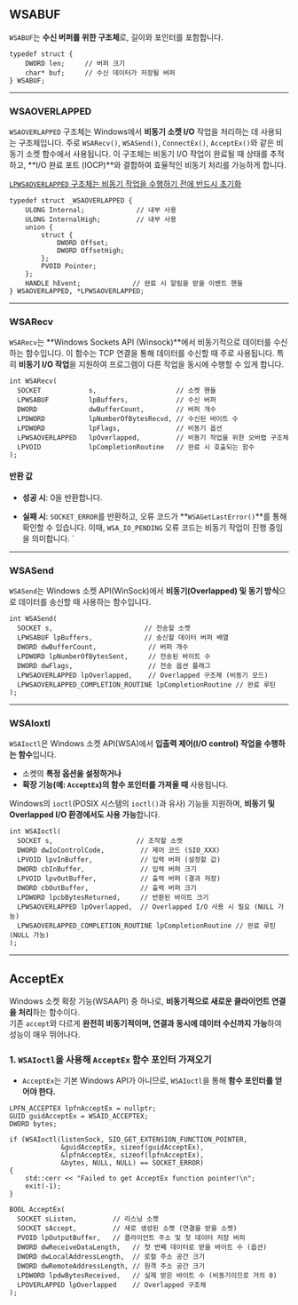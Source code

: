 
## WSABUF
`WSABUF`는 **수신 버퍼를 위한 구조체**로, 길이와 포인터를 포함합니다.
```
typedef struct {
    DWORD len;     // 버퍼 크기
    char* buf;     // 수신 데이터가 저장될 버퍼
} WSABUF;
```

---
### WSAOVERLAPPED
`WSAOVERLAPPED` 구조체는 Windows에서 **비동기 소켓 I/O** 작업을 처리하는 데 사용되는 구조체입니다. 주로 `WSARecv()`, `WSASend()`, `ConnectEx()`, `AcceptEx()`와 같은 비동기 소켓 함수에서 사용됩니다. 이 구조체는 비동기 I/O 작업이 완료될 때 상태를 추적하고, **I/O 완료 포트 (IOCP)**와 결합하여 효율적인 비동기 처리를 가능하게 합니다.

<u>`LPWSAOVERLAPPED` 구조체는 비동기 작업을 수행하기 전에 반드시 초기화</u>

```
typedef struct _WSAOVERLAPPED {
    ULONG Internal;             // 내부 사용
    ULONG InternalHigh;         // 내부 사용
    union {
        struct {
            DWORD Offset;
            DWORD OffsetHigh;
        };
        PVOID Pointer;
    };
    HANDLE hEvent;             // 완료 시 알림을 받을 이벤트 핸들
} WSAOVERLAPPED, *LPWSAOVERLAPPED;
```

---
### WSARecv
`WSARecv`는 **Windows Sockets API (Winsock)**에서 비동기적으로 데이터를 수신하는 함수입니다. 이 함수는 TCP 연결을 통해 데이터를 수신할 때 주로 사용됩니다. 특히 **비동기 I/O 작업**을 지원하여 프로그램이 다른 작업을 동시에 수행할 수 있게 합니다.
```
int WSARecv(
  SOCKET            s,                    // 소켓 핸들
  LPWSABUF          lpBuffers,            // 수신 버퍼
  DWORD             dwBufferCount,        // 버퍼 개수
  LPDWORD           lpNumberOfBytesRecvd, // 수신된 바이트 수
  LPDWORD           lpFlags,              // 비동기 옵션
  LPWSAOVERLAPPED   lpOverlapped,         // 비동기 작업을 위한 오버랩 구조체
  LPVOID            lpCompletionRoutine   // 완료 시 호출되는 함수
);
```

#### 반환 값

- **성공 시**: 0을 반환합니다.
    
- **실패 시**: `SOCKET_ERROR`를 반환하고, 오류 코드가 **`WSAGetLastError()`**를 통해 확인할 수 있습니다. 이때, `WSA_IO_PENDING` 오류 코드는 비동기 작업이 진행 중임을 의미합니다.
`
---

### WSASend
`WSASend`는 Windows 소켓 API(WinSock)에서 **비동기(Overlapped) 및 동기 방식**으로 데이터를 송신할 때 사용하는 함수입니다.
```
int WSASend(
  SOCKET s,                       // 전송할 소켓
  LPWSABUF lpBuffers,             // 송신할 데이터 버퍼 배열
  DWORD dwBufferCount,             // 버퍼 개수
  LPDWORD lpNumberOfBytesSent,     // 전송된 바이트 수
  DWORD dwFlags,                   // 전송 옵션 플래그
  LPWSAOVERLAPPED lpOverlapped,    // Overlapped 구조체 (비동기 모드)
  LPWSAOVERLAPPED_COMPLETION_ROUTINE lpCompletionRoutine // 완료 루틴
);

```

---

### WSAIoxtl
`WSAIoctl`은 Windows 소켓 API(WSA)에서 **입출력 제어(I/O control) 작업을 수행하는 함수**입니다.

- 소켓의 **특정 옵션을 설정하거나**
- **확장 기능(예: `AcceptEx`)의 함수 포인터를 가져올 때** 사용됩니다.
    
Windows의 `ioctl`(POSIX 시스템의 `ioctl()`과 유사) 기능을 지원하며, **비동기 및 Overlapped I/O 환경에서도 사용 가능**합니다.

```
int WSAIoctl(
  SOCKET s,                     // 조작할 소켓
  DWORD dwIoControlCode,         // 제어 코드 (SIO_XXX)
  LPVOID lpvInBuffer,            // 입력 버퍼 (설정할 값)
  DWORD cbInBuffer,              // 입력 버퍼 크기
  LPVOID lpvOutBuffer,           // 출력 버퍼 (결과 저장)
  DWORD cbOutBuffer,             // 출력 버퍼 크기
  LPDWORD lpcbBytesReturned,     // 반환된 바이트 크기
  LPWSAOVERLAPPED lpOverlapped,  // Overlapped I/O 사용 시 필요 (NULL 가능)
  LPWSAOVERLAPPED_COMPLETION_ROUTINE lpCompletionRoutine // 완료 루틴 (NULL 가능)
);
```

---
## AcceptEx
Windows 소켓 확장 기능(WSAAPI) 중 하나로, **비동기적으로 새로운 클라이언트 연결을 처리**하는 함수이다.  
기존 `accept`와 다르게 **완전히 비동기적이며, 연결과 동시에 데이터 수신까지 가능**하여 성능이 매우 뛰어나다.

### **1. `WSAIoctl`을 사용해 `AcceptEx` 함수 포인터 가져오기**

- `AcceptEx`는 기본 Windows API가 아니므로, `WSAIoctl`을 통해 **함수 포인터를 얻어야 한다.**

```
LPFN_ACCEPTEX lpfnAcceptEx = nullptr;
GUID guidAcceptEx = WSAID_ACCEPTEX;
DWORD bytes;

if (WSAIoctl(listenSock, SIO_GET_EXTENSION_FUNCTION_POINTER, 
             &guidAcceptEx, sizeof(guidAcceptEx),
             &lpfnAcceptEx, sizeof(lpfnAcceptEx),
             &bytes, NULL, NULL) == SOCKET_ERROR)
{
    std::cerr << "Failed to get AcceptEx function pointer!\n";
    exit(-1);
}
```

```
BOOL AcceptEx(
  SOCKET sListen,         // 리스닝 소켓
  SOCKET sAccept,         // 새로 생성된 소켓 (연결을 받을 소켓)
  PVOID lpOutputBuffer,   // 클라이언트 주소 및 첫 데이터 저장 버퍼
  DWORD dwReceiveDataLength,   // 첫 번째 데이터로 받을 바이트 수 (옵션)
  DWORD dwLocalAddressLength,  // 로컬 주소 공간 크기
  DWORD dwRemoteAddressLength, // 원격 주소 공간 크기
  LPDWORD lpdwBytesReceived,   // 실제 받은 바이트 수 (비동기이므로 거의 0)
  LPOVERLAPPED lpOverlapped    // Overlapped 구조체
);
```